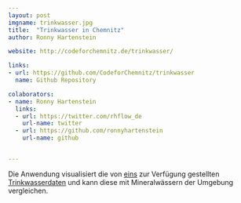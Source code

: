 ```yaml
---
layout: post
imgname: trinkwasser.jpg
title:  "Trinkwasser in Chemnitz"
author:	Ronny Hartenstein

website: http://codeforchemnitz.de/trinkwasser/

links:
- url: https://github.com/CodeforChemnitz/trinkwasser
  name: Github Repository

colaborators:
- name: Ronny Hartenstein
  links:
  - url: https://twitter.com/rhflow_de
    url-name: twitter
  - url: https://github.com/ronnyhartenstein
    url-name: github


---
```


Die Anwendung visualisiert die von [eins](http://www.eins.de/privatkunden/trinkwasser/trinkwasseranalyse/) zur Verfügung gestellten [Trinkwasserdaten][] und kann diese mit Mineralwässern der Umgebung vergleichen. 

[Trinkwasserdaten]: http://www.eins.de/privatkunden/trinkwasser/trinkwasseranalyse/